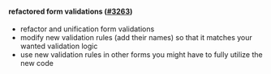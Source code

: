 #### refactored form validations ([#3263](https://github.com/shopsys/shopsys/pull/3263))

-   refactor and unification form validations
-   modify new validation rules (add their names) so that it matches your wanted validation logic
-   use new validation rules in other forms you might have to fully utilize the new code
